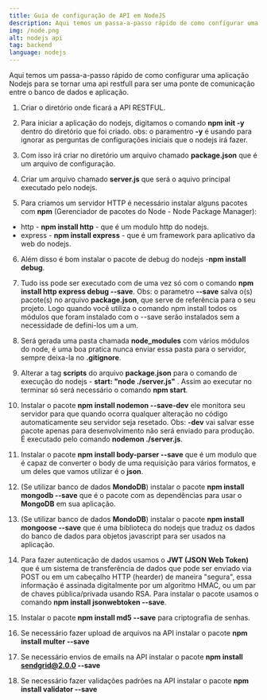 ```yaml
---
title: Guia de configuração de API em NodeJS
description: Aqui temos um passa-a-passo rápido de como configurar uma aplicação Nodejs para se tornar uma api restfull para ser uma ponte de comunicação entre o banco de dados e aplicação.
img: /node.png
alt: nodejs api
tag: backend
language: nodejs
---
```


Aqui temos um passa-a-passo rápido de como configurar uma aplicação Nodejs para se tornar uma api restfull para ser uma ponte de comunicação entre o banco de dados e aplicação.

1. Criar o diretório onde ficará a API RESTFUL.

2. Para iniciar a aplicação do nodejs, digitamos o comando **npm init -y** dentro do diretório que foi criado. obs: o paramentro **-y** é usando para ignorar as perguntas de configurações iniciais que o nodejs irá fazer.

3. Com isso irá criar no diretório um arquivo chamado **package.json** que é um arquivo de configuração.

4. Criar um arquivo chamado **server.js** que será o aquivo principal executado pelo nodejs.

5. Para criamos um servidor HTTP é necessário instalar alguns pacotes com **npm** (Gerenciador de pacotes do Node - Node Package Manager):
- 	http - **npm install http** -  que é um modulo http do nodejs.
- 	express - **npm install express** - que é um framework para aplicativo da web do nodejs.

6. Além disso é bom instalar o pacote de debug do nodejs -**npm install debug**.

7. Tudo iss pode ser executado com de uma vez só com o comando **npm install http express debug --save**. Obs: o parametro **--save** salva o(s) pacote(s) no arquivo **package.json**, que serve de referência para o seu projeto. Logo quando você utiliza o comando npm install todos os módulos que foram instalado com o --save serão instalados sem a necessidade de defini-los um a um.

8. Será gerada uma pasta chamada **node_modules** com vários módulos do node, é uma boa pratica nunca enviar essa pasta para o servidor, sempre deixa-la no **.gitignore**.

9. Alterar a tag **scripts** do arquivo **package.json** para o comando de execução do nodejs - **start: "node ./server.js"** . Assim ao executar no terminar só será necessário o comando **npm start**.

10. Instalar o pacote **npm install nodemon --save-dev** ele monitora seu servidor para que quando ocorra qualquer alteração no código automaticamente seu servidor seja resetado. Obs: **-dev** vai salvar esse pacote apenas para desenvolvimento não será enviado para produção. É executado pelo comando **nodemon ./server.js**.

11. Instalar o pacote **npm install body-parser --save** que é um modulo que é capaz de converter o body de uma requisição para vários formatos, e um deles que vamos utilizar é o **json**.

12. (Se utilizar banco de dados **MondoDB**) instalar o pacote **npm install mongodb --save** que é o pacote com as dependências para usar o **MongoDB** em sua aplicação.

13. (Se utilizar banco de dados **MondoDB**) instalar o pacote **npm install mongoose --save** que é uma biblioteca do nodejs que traduz os dados do banco de dados para objetos javascript  para ser usados na aplicação.

14. Para fazer autenticação de dados usamos o **JWT (JSON Web Token)** que é um sistema de transferência de dados que pode ser enviado via POST ou em um cabeçalho HTTP (hearder) de maneira "segura", essa informação é assinada digitalmente por um algoritmo HMAC, ou um par de chaves pública/privada usando RSA. Para instalar o pacote usamos o comando **npm install jsonwebtoken --save**.

15. Instalar o pacote **npm install md5 --save** para criptografia de senhas.

16. Se necessário fazer upload de arquivos na API instalar o pacote **npm install multer --save**

17. Se necessário envios de emails na API instalar o pacote **npm install sendgrid@2.0.0 --save**

18. Se necessário fazer validações padrões na API instalar o pacote **npm install validator --save**

